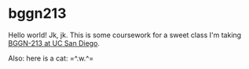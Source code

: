 # bggn213

Hello world!  Jk, jk. 
This is some coursework for a sweet class I'm taking [BGGN-213 at UC San Diego](https://bioboot.github.io/bggn213_S19/).

Also: here is a cat: =^.w.^=


